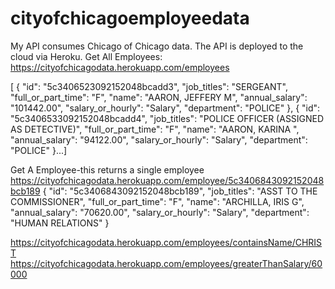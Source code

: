 # cityofchicagoemployeedata
My API consumes Chicago of Chicago data. The API is deployed to the cloud via Heroku.
Get All Employees:
https://cityofchicagodata.herokuapp.com/employees

[
    {
        "id": "5c3406523092152048bcadd3",
        "job_titles": "SERGEANT",
        "full_or_part_time": "F",
        "name": "AARON,  JEFFERY M",
        "annual_salary": "101442.00",
        "salary_or_hourly": "Salary",
        "department": "POLICE"
    },
    {
        "id": "5c3406533092152048bcadd4",
        "job_titles": "POLICE OFFICER (ASSIGNED AS DETECTIVE)",
        "full_or_part_time": "F",
        "name": "AARON,  KARINA ",
        "annual_salary": "94122.00",
        "salary_or_hourly": "Salary",
        "department": "POLICE"
    }...]

Get A Employee-this returns a single employee
https://cityofchicagodata.herokuapp.com/employee/5c3406843092152048bcb189
{
    "id": "5c3406843092152048bcb189",
    "job_titles": "ASST TO THE COMMISSIONER",
    "full_or_part_time": "F",
    "name": "ARCHILLA,  IRIS G",
    "annual_salary": "70620.00",
    "salary_or_hourly": "Salary",
    "department": "HUMAN RELATIONS"
}

https://cityofchicagodata.herokuapp.com/employees/containsName/CHRIST
https://cityofchicagodata.herokuapp.com/employees/greaterThanSalary/60000

